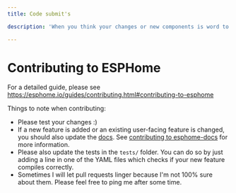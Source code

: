 ```yaml
---
title: Code submit's

description: 'When you think your changes or new components is word to share with the rest of the community then you can create an **Pull Request**. We handle a strickt rule about how the submitted code needs to be. In the following pagess we explain what we expect the code needs to look like. '

---
```


# Contributing to ESPHome

For a detailed guide, please see <https://esphome.io/guides/contributing.html#contributing-to-esphome>

Things to note when contributing:

-   Please test your changes :)
-   If a new feature is added or an existing user-facing feature is changed, you should also
    update the [docs](https://github.com/esphome/esphome-docs). See [contributing to esphome-docs](https://esphome.io/guides/contributing.html#contributing-to-esphomedocs)
    for more information.
-   Please also update the tests in the `tests/` folder. You can do so by just adding a line in one of the YAML files
    which checks if your new feature compiles correctly.
-   Sometimes I will let pull requests linger because I'm not 100% sure about them. Please feel free to ping
    me after some time.
